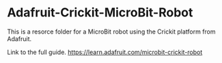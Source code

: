 # Adafruit-Crickit-MicroBit-Robot

This is a resorce folder for a MicroBit robot using the Crickit platform from Adafruit.

Link to the full guide.
https://learn.adafruit.com/microbit-crickit-robot
